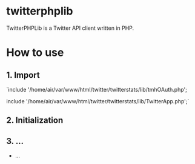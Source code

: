 twitterphplib
=============

TwitterPHPLib is a Twitter API client written in PHP.


# How to use #

## 1. Import ##

`include '/home/air/var/www/html/twitter/twitterstats/lib/tmhOAuth.php';

include '/home/air/var/www/html/twitter/twitterstats/lib/TwitterApp.php';`


## 2. Initialization ##


## 3. ... ##


* ...

